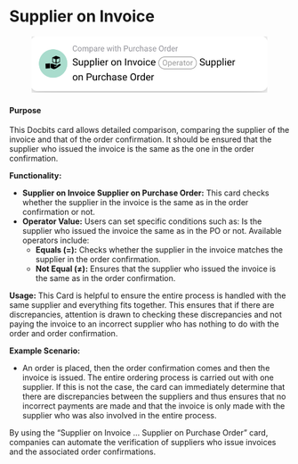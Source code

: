 # Supplier on Invoice

<figure><img src="../../../.gitbook/assets/image (1) (1) (1) (1) (1).png" alt=""><figcaption></figcaption></figure>

#### **Purpose**

This Docbits card allows detailed comparison, comparing the supplier of the invoice and that of the order confirmation. It should be ensured that the supplier who issued the invoice is the same as the one in the order confirmation.

**Functionality:**

* **Supplier on Invoice Supplier on Purchase Order:** This card checks whether the supplier in the invoice is the same as in the order confirmation or not.
* **Operator Value:** Users can set specific conditions such as: Is the supplier who issued the invoice the same as in the PO or not. Available operators include:
  * **Equals (=):** Checks whether the supplier in the invoice matches the supplier in the order confirmation.
  * **Not Equal (≠):** Ensures that the supplier who issued the invoice is the same as in the order confirmation.

**Usage:** This Card is helpful to ensure the entire process is handled with the same supplier and everything fits together. This ensures that if there are discrepancies, attention is drawn to checking these discrepancies and not paying the invoice to an incorrect supplier who has nothing to do with the order and order confirmation.

**Example Scenario:**

* An order is placed, then the order confirmation comes and then the invoice is issued. The entire ordering process is carried out with one supplier. If this is not the case, the card can immediately determine that there are discrepancies between the suppliers and thus ensures that no incorrect payments are made and that the invoice is only made with the supplier who was also involved in the entire process.

By using the “Supplier on Invoice … Supplier on Purchase Order” card, companies can automate the verification of suppliers who issue invoices and the associated order confirmations.

